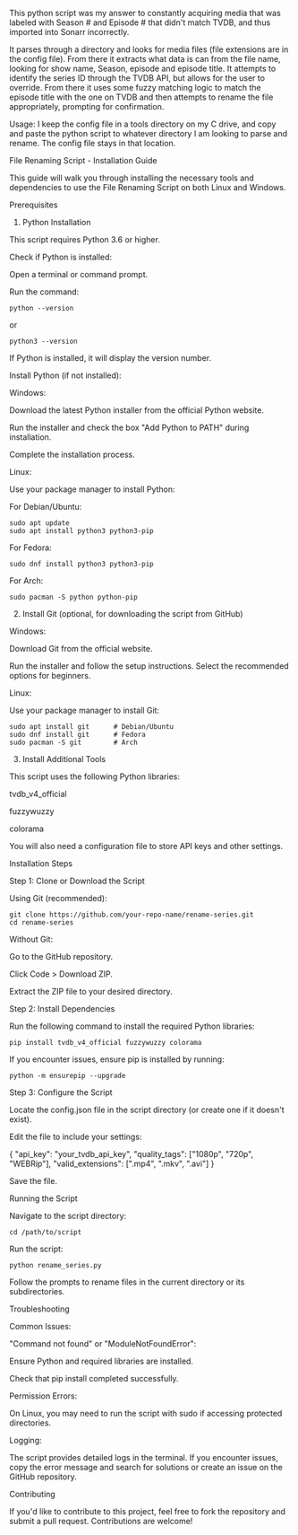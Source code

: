 This python script was my answer to constantly acquiring media that was labeled with Season # and Episode # that didn't match TVDB, and thus imported into Sonarr incorrectly. 

It parses through a directory and looks for media files (file extensions are in the config file). From there it extracts what data is can from the file name, looking for show name, Season, episode and episode title.
It attempts to identify the series ID through the TVDB API, but allows for the user to override.
From there it uses some fuzzy matching logic to match the episode title with the one on TVDB and then attempts to rename the file appropriately, prompting for confirmation.

Usage: I keep the config file in a tools directory on my C drive, and copy and paste the python script to whatever directory I am looking to parse and rename. The config file stays in that location.


File Renaming Script - Installation Guide

This guide will walk you through installing the necessary tools and dependencies to use the File Renaming Script on both Linux and Windows.

Prerequisites

1. Python Installation

This script requires Python 3.6 or higher.

Check if Python is installed:

Open a terminal or command prompt.

Run the command:

    python --version

or

    python3 --version

If Python is installed, it will display the version number.

Install Python (if not installed):

Windows:

Download the latest Python installer from the official Python website.

Run the installer and check the box "Add Python to PATH" during installation.

Complete the installation process.

Linux:

Use your package manager to install Python:

For Debian/Ubuntu:

    sudo apt update
    sudo apt install python3 python3-pip

For Fedora:

    sudo dnf install python3 python3-pip

For Arch:

    sudo pacman -S python python-pip

2. Install Git (optional, for downloading the script from GitHub)

Windows:

Download Git from the official website.

Run the installer and follow the setup instructions. Select the recommended options for beginners.

Linux:

Use your package manager to install Git:

    sudo apt install git      # Debian/Ubuntu
    sudo dnf install git      # Fedora
    sudo pacman -S git        # Arch

3. Install Additional Tools

This script uses the following Python libraries:

tvdb_v4_official

fuzzywuzzy

colorama

You will also need a configuration file to store API keys and other settings.

Installation Steps

Step 1: Clone or Download the Script

Using Git (recommended):

    git clone https://github.com/your-repo-name/rename-series.git
    cd rename-series

Without Git:

Go to the GitHub repository.

Click Code > Download ZIP.

Extract the ZIP file to your desired directory.

Step 2: Install Dependencies

Run the following command to install the required Python libraries:

    pip install tvdb_v4_official fuzzywuzzy colorama

If you encounter issues, ensure pip is installed by running:

    python -m ensurepip --upgrade

Step 3: Configure the Script

Locate the config.json file in the script directory (or create one if it doesn't exist).

Edit the file to include your settings:

{
    "api_key": "your_tvdb_api_key",
    "quality_tags": ["1080p", "720p", "WEBRip"],
    "valid_extensions": [".mp4", ".mkv", ".avi"]
}

Save the file.

Running the Script

Navigate to the script directory:

    cd /path/to/script

Run the script:

    python rename_series.py

Follow the prompts to rename files in the current directory or its subdirectories.

Troubleshooting

Common Issues:

"Command not found" or "ModuleNotFoundError":

Ensure Python and required libraries are installed.

Check that pip install completed successfully.

Permission Errors:

On Linux, you may need to run the script with sudo if accessing protected directories.

Logging:

The script provides detailed logs in the terminal. If you encounter issues, copy the error message and search for solutions or create an issue on the GitHub repository.

Contributing

If you'd like to contribute to this project, feel free to fork the repository and submit a pull request. Contributions are welcome!
